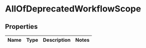 # AllOfDeprecatedWorkflowScope

## Properties
Name | Type | Description | Notes
------------ | ------------- | ------------- | -------------
